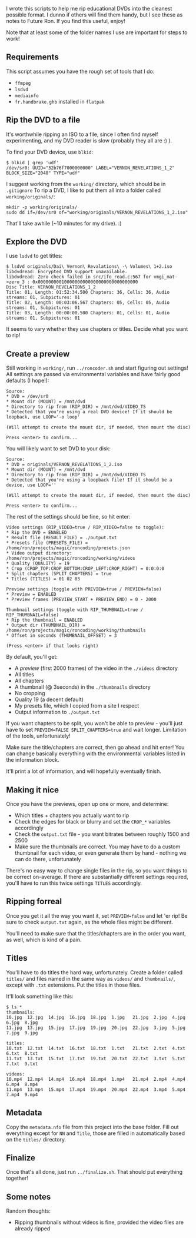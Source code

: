 I wrote this scripts to help me rip educational DVDs into the cleanest possible
format. I dunno if others will find them handy, but I see these as notes to
Future Ron. If you find this useful, enjoy!

Note that at least some of the folder names I use are important for steps to
work!

## Requirements

This script assumes you have the rough set of tools that I do:

* `ffmpeg`
* `lsdvd`
* `mediainfo`
* `fr.handbrake.ghb` installed in `flatpak`

## Rip the DVD to a file

It's worthwhile ripping an ISO to a file, since I often find myself
experimenting, and my DVD reader is slow (probably they all are :) ).

To find your DVD device, use `blkid`:

```
$ blkid | grep 'udf'
/dev/sr0: UUID="32b76f7000000000" LABEL="VERNON_REVELATIONS_1_2" BLOCK_SIZE="2048" TYPE="udf"
```

I suggest working from the `working/` directory, which should be in
`.gitignore` To rip a DVD, I like to put them all into a folder called
`working/originals/`:

```
mkdir -p working/originals/
sudo dd if=/dev/sr0 of="working/originals/VERNON_REVELATIONS_1_2.iso"
```

That'll take awhile (~10 minutes for my drive). :)

## Explore the DVD

I use `lsdvd` to get titles:

```
$ lsdvd originals/Dai\ Vernon\ Revalations\ -\ Volumes\ 1+2.iso 
libdvdread: Encrypted DVD support unavailable.
libdvdread: Zero check failed in src/ifo_read.c:567 for vmgi_mat->zero_3 : 0x00000000010000000000000000000000000000
Disc Title: VERNON_REVELATIONS_1_2
Title: 01, Length: 01:52:34.500 Chapters: 36, Cells: 36, Audio streams: 01, Subpictures: 01
Title: 02, Length: 00:03:06.567 Chapters: 05, Cells: 05, Audio streams: 01, Subpictures: 01
Title: 03, Length: 00:00:00.500 Chapters: 01, Cells: 01, Audio streams: 01, Subpictures: 01
```

It seems to vary whether they use chapters or titles. Decide what you want to
rip!

## Create a preview

Still working in `working/`, run `../roncoder.sh` and start figuring out
settings! All settings are passed via environmental variables and have fairly
good defaults (I hope!):

```
Source:
* DVD = /dev/sr0
* Mount dir (MOUNT) = /mnt/dvd
* Directory to rip from (RIP_DIR) = /mnt/dvd/VIDEO_TS
* Detected that you're using a real DVD device! If it should be loopback, use LOOP='-o loop'

(Will attempt to create the mount dir, if needed, then mount the disc)

Press <enter> to confirm...
```

You will likely want to set DVD to your disk:

```
Source:
* DVD = originals/VERNON_REVELATIONS_1_2.iso
* Mount dir (MOUNT) = /mnt/dvd
* Directory to rip from (RIP_DIR) = /mnt/dvd/VIDEO_TS
* Detected that you're using a loopback file! If it should be a device, use LOOP=''

(Will attempt to create the mount dir, if needed, then mount the disc)

Press <enter> to confirm...
```

The rest of the settings should be fine, so hit enter:

```
Video settings (RIP_VIDEO=true / RIP_VIDEO=false to toggle):
* Rip the DVD = ENABLED
* Result file (RESULT_FILE) = ./output.txt
* Presets file (PRESETS_FILE) = /home/ron/projects/magic/roncoding/presets.json
* Video output directory: /home/ron/projects/magic/roncoding/working/videos
* Quality (QUALITY) = 19
* Crop (CROP_TOP:CROP_BOTTOM:CROP_LEFT:CROP_RIGHT) = 0:0:0:0
* Split chapters (SPLIT_CHAPTERS) = true
* Titles (TITLES) = 01 02 03 

Preview settings (toggle with PREVIEW=true / PREVIEW=false)
* Preview = ENABLED
* Preview frames (PREVIEW_START + PREVIEW_END) = 0 - 2000

Thumbnail settings (toggle with RIP_THUMBNAIL=true / RIP_THUMBNAIL=false)
* Rip the thumbnail = ENABLED
* Output dir (THUMBNAIL_DIR) = /home/ron/projects/magic/roncoding/working/thumbnails
* Offset in seconds (THUMBNAIL_OFFSET) = 3

(Press <enter> if that looks right)
```

By default, you'll get:

* A *preview* (first 2000 frames) of the video in the `./videos` directory
* All titles
* All chapters
* A thumbnail (@ 3seconds) in the `./thumbnails` directory
* No cropping
* Quality 19 (a decent default)
* My presets file, which I copied from a site I respect
* Output information to `./output.txt`

If you want chapters to be split, you won't be able to preview - you'll just
have to set `PREVIEW=FALSE SPLIT_CHAPTERS=true` and wait longer. Limitation of
the tools, unfortunately!

Make sure the title/chapters are correct, then go ahead and hit enter! You can
change basically everything with the environmental variables listed in the
information block.

It'll print a lot of information, and will hopefully eventually finish.

## Making it nice

Once you have the previews, open up one or more, and determine:

* Which titles + chapters you actually want to rip
* Check the edges for black or blurry and set the `CROP_*` variables accordingly
* Check the `output.txt` file - you want bitrates between roughly 1500 and 2500
* Make sure the thumbnails are correct. You may have to do a custom thumbnail
  for each video, or even generate them by hand - nothing we can do there,
  unfortunately

There's no easy way to change single files in the rip, so you want things to be
correct on-average. If there are substantially different settings required,
you'll have to run this twice settings `TITLES` accordingly.

## Ripping forreal

Once you get it all the way you want it, set `PREVIEW=false` and let 'er rip!
Be sure to check `output.txt` again, as the whole files might be different.

You'll need to make sure that the titles/chapters are in the order you want, as
well, which is kind of a pain.

## Titles

You'll have to do titles the hard way, unfortunately. Create a folder called
`titles/` and files named in the same way as `videos/` and `thumbnails/`,
except with `.txt` extensions. Put the titles in those files.

It'll look something like this:

```
$ ls *
thumbnails:
10.jpg  12.jpg  14.jpg  16.jpg  18.jpg  1.jpg   21.jpg  2.jpg  4.jpg  6.jpg  8.jpg
11.jpg  13.jpg  15.jpg  17.jpg  19.jpg  20.jpg  22.jpg  3.jpg  5.jpg  7.jpg  9.jpg

titles:
10.txt  12.txt  14.txt  16.txt  18.txt  1.txt   21.txt  2.txt  4.txt  6.txt  8.txt
11.txt  13.txt  15.txt  17.txt  19.txt  20.txt  22.txt  3.txt  5.txt  7.txt  9.txt

videos:
10.mp4  12.mp4  14.mp4  16.mp4  18.mp4  1.mp4   21.mp4  2.mp4  4.mp4  6.mp4  8.mp4
11.mp4  13.mp4  15.mp4  17.mp4  19.mp4  20.mp4  22.mp4  3.mp4  5.mp4  7.mp4  9.mp4
```

## Metadata

Copy the `metadata.nfo` file from this project into the base folder. Fill out
everything except for `NN` and `Title`, those are filled in automatically based
on the `titles/` directory.

## Finalize

Once that's all done, just run `../finalize.sh`. That should put everything
together!

## Some notes

Random thoughts:

* Ripping thumbnails without videos is fine, provided the video files are
  already ripped
